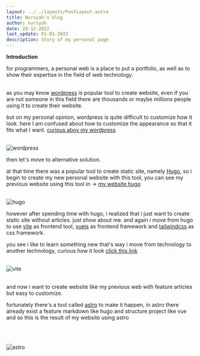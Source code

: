 ```yaml
---
layout: ../../layouts/PostLayout.astro
title: Nursyah's blog
author: nursyah
date: 28-12-2022
last_update: 01-01-2023
description: Story of my personal page
--- 
```


**Introduction**

for programmers, a personal web is a place to put a portfolio, as well as to show their expertise in the field of web technology.
<br><br>

as you may know [wordpress](https://wordpress.com/) is popular tool to create website, even if you are not someone in this field there are thousands or maybe millions people using it to create their website.

but on my personal opinion, wordpress is quite difficult to customize how it look. here I am confused about how to customize the appearance so that it fits what I want. [curious aboy my wordpress](https://nursyahx.wordpress.com/)
<br><br>

![wordpress](/myblog/wordpress.png)
<br>

then let's move to alternative solution.

at that time there was a popular tool to create static site, namely [Hugo](https://gohugo.io/), so i begin to create my new personal website with this tool, you can see my previous website using this tool in -> [my website hugo](https://nursyah21.github.io/archive_hugo_web/)
<br><br>

![hugo](/myblog/hugo.png)
<br>

however after spending time with hugo, i realized that i just want to create static site without articles. just show about me. and again i move from hugo to use [vite]([https://vitejs.dev/]) as frontend tool, [vuejs](https://vuejs.org/) as frontend framework and [tailwindcss](https://tailwindcss.com/) as css framework.

you see i like to learn something new that's way i move from technology to another technology, curious how it look [click this link](/archiveweb_vue/index.html)
<br><br>

![vite](/myblog/vite.png)
<br><br>

and now i want to create website like my previous web with feature articles but easy to customize.

fortunately there's a tool called [astro](https://astro.build/) to make it happen, in astro there already exist a feature markdown like hugo and structure project like vue and so this is the result of my website using astro

<br><br>

![astro](/website.png)
